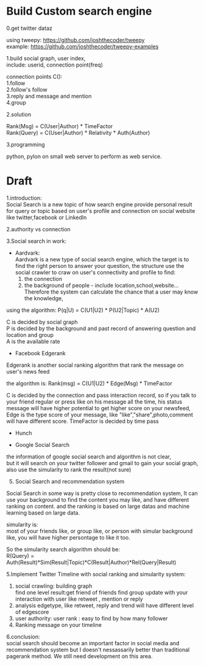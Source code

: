 Build Custom search engine
==============================

0.get twitter dataz  

using tweepy: https://github.com/joshthecoder/tweepy  
example: https://github.com/joshthecoder/tweepy-examples  

1.build social graph, user index,  
include:
userid, connection point(freq) 

connection points C():  
  1.follow  
  2.follow's follow  
  3.reply and message and mention  
  4.group  

2.solution  

Rank(Msg) = C(User|Author) * TimeFactor  
Rank(Query) = C(User|Author) * Relativity * Auth(Author)  

3.programming  

python, pylon on small web server to perform as web service.  


Draft
======================================
1.introduction:  
Social Search is a new topic of how search engine provide personal result for query 
or topic based on user's profile and connection on social website like twitter,facebook or LinkedIn

2.authority vs connection

3.Social search in work:

+ Aardvark:  
Aardvark is a new type of social search engine, which the target is to find the right person to 
answer your question,
the structure use the social crawler to craw on user's connectivity and profile to find:
  1. the connection 
  2. the background of people -
    include location,school,website...
  Therefore the system can calculate the chance that a user may know the knowledge,

using the algorithm: P(q|U) = C(U1|U2) * P(U2|Topic) * A(U2)

C is decided by social graph  
P is decided by the background and past record of answering question and location and group  
A is the available rate  

+ Facebook Edgerank  

Edgerank is another social ranking algorithm that rank the message on user's news feed

the algorithm is:
Rank(msg) = C(U1|U2) * Edge(Msg) * TimeFactor

C is decided by the connection and pass interaction record, so if 
you talk to your friend regular or press like on his message all the time, 
his status message will have higher potential to get higher score on your newsfeed,
Edge is the type score of your message, like "like","share",photo,comment
will have different score.
TimeFactor is decided by time pass 

+ Hunch  

+ Google Social Search  

the information of google social search and algorithm is not clear,  
but it will search on your twitter follower and 
gmail to gain your social graph, also use the simularity to rank the result(not sure)

5. Social Search and recommendation system  

Social Search in some way is pretty close to recommendation system,
It can use your background to find the content you may like, and have different ranking on 
content.
and the ranking is based on large datas and machine learning based on large data.

simularity is:  
most of your friends like, or group like, or person with simular background like,
you will have higher persontage to like it too.                          

So the simularity search algorithm should be:  
R(Query) = Auth(Result)*Sim(Result|Topic)*C(Result|Author)*Rel(Query|Result)

5.Implement Twitter Timeline with social ranking and simularity system:  

  1. social crawling: building graph  
      find one level result:get friend of friends 
      find group
      update with your interaction with user like retweet , mention or reply
  2. analysis edgetype, like retweet, reply and trend will have different level of edgescore  
  3. user authority: user rank : easy to find by how many follower  
  4. Ranking message on your timeline  

6.conclusion:  
  social search should become an important factor in social media and recommendation system
  but I doesn't nessassarily better than traditional pagerank method.
  We still need development on this area.  
